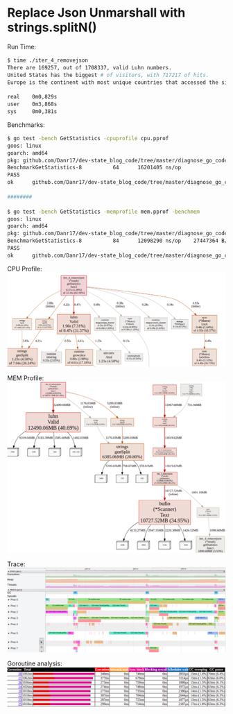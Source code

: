 # Replace Json Unmarshall with strings.splitN()

Run Time:

```bash
$ time ./iter_4_removejson
There are 169257, out of 1708337, valid Luhn numbers. 
United States has the biggest # of visitors, with 717217 of hits. 
Europe is the continent with most unique countries that accessed the site more than 1000 times. It has 33 unique countries. 

real	0m0,829s
user	0m3,868s
sys	    0m0,381s
```

Benchmarks:

```bash
$ go test -bench GetStatistics -cpuprofile cpu.pprof
goos: linux
goarch: amd64
pkg: github.com/Danr17/dev-state_blog_code/tree/master/diagnose_go_code/iter_4_removejson
BenchmarkGetStatistics-8   	      64	  16201405 ns/op
PASS
ok  	github.com/Danr17/dev-state_blog_code/tree/master/diagnose_go_code/iter_4_removejson	11.731s

########

$ go test -bench GetStatistics -memprofile mem.pprof -benchmem
goos: linux
goarch: amd64
pkg: github.com/Danr17/dev-state_blog_code/tree/master/diagnose_go_code/iter_4_removejson
BenchmarkGetStatistics-8   	      84	  12098290 ns/op	27447364 B/op	  248510 allocs/op
PASS
ok  	github.com/Danr17/dev-state_blog_code/tree/master/diagnose_go_code/iter_4_removejson	13.709s
```

CPU Profile:  
![iter 4 cpu](imgs/iter4_cpu.png "Iter 4 CPU")

MEM Profile:  
![iter 4 mem](imgs/iter4_mem.png "Iter 4 MEM")

Trace:  
![iter 4 trace](imgs/iter4_trace.png "Iter 4 Trace")

Goroutine analysis:  
![iter 4 trace](imgs/iter4_goroutines.png "Iter 4 Goroutines")
